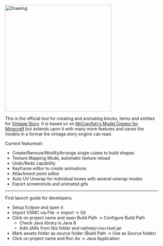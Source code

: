 <img src="/BunnyRunning.gif" alt="Drawing" width="350"/>

This is the official tool for creating and animating blocks, items and entities for [Vintage Story](http://www.vintagestory.at/). It is based on on [MrCrayfish's Model Creator for Minecraft](https://github.com/MrCrayfish/ModelCreator) but extends upon it with many more features and saves the models in a format the vintage story engine can read.

Current featureset:
- Create/Remove/Modify/Arrange single cubes to build shapes
- Texture Mapping Mode, automatic texture reload
- Undo/Redo capability
- Keyframe editor to create animations
- Attachment point editor
- Auto UV Unwrap for individual boxes with several unwrap modes
- Export screenshots and animated gifs

<hr>

First launch guide for developers:
- Setup Eclipse and open it
- Import VSMC via File -> Import -> Git
- Click on project name and open Build Path -> Configure Build Path
  - Check Java library is Java 8
  - Add JARs from libs folder and natives/\<os\>/swt.jar
- Mark assets folder as source folder (Build Path -> Use as Source folder)
- Click on project name and Run As -> Java Application

